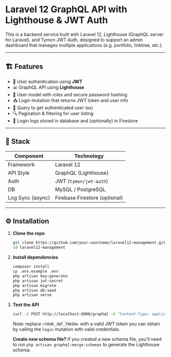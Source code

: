# Laravel 12 GraphQL API with Lighthouse & JWT Auth

This is a backend service built with Laravel 12, Lighthouse (GraphQL server for Laravel), and Tymon JWT Auth, designed to support an admin dashboard that manages multiple applications (e.g. portfolio, linktree, etc.).

---

## 🏗️ Features

- 🔐 User authentication using **JWT**
- 📊 GraphQL API using **Lighthouse**
- 📁 User model with roles and secure password hashing
- 📥 Login mutation that returns JWT token and user info
- 🧑 Query to get authenticated user (`me`)
- 🔍 Pagination & filtering for user listing
- 🧾 Login logs stored in database and (optionally) in Firestore

---

## 🧰 Stack

| Component        | Technology          |
|------------------|---------------------|
| Framework        | Laravel 12          |
| API Style        | GraphQL (Lighthouse)|
| Auth             | JWT (`tymon/jwt-auth`) |
| DB               | MySQL / PostgreSQL  |
| Log Sync (async) | Firebase Firestore (optional) |

---

## ⚙️ Installation

1. **Clone the repo**  
   ```bash
   git clone https://github.com/your-username/laravel12-management.git
   cd laravel12-management


2. **Install dependencies**
   ```bash
   composer install
   cp .env.example .env
   php artisan key:generate
   php artisan jwt:secret
   php artisan migrate
   php artisan db:seed
   php artisan serve

3. **Test the API**
   ```bash
   curl -X POST http://localhost:8000/graphql -H "Content-Type: application/json" -H "Authorization: Bearer <YOUR_JWT_TOKEN>" -d '{"query":"query { me { id username email } }"}'
   

   ```
   Note: replace `<YOUR_JWT_TOKEN>` with a valid JWT token you can obtain by calling the `login` mutation with valid credentials.

   **Create new schema file?**
   If you created a new schema file, you'll need to run `php artisan graphql:merge-schemas` to generate the Lighthouse schema.
